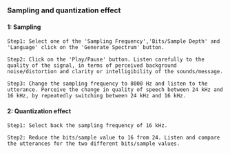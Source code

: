 
### Sampling and quantization effect
#### 1: Sampling

    Step1: Select one of the 'Sampling Frequency','Bits/Sample Depth' and 'Language' click on the 'Generate Spectrum' button.

    Step2: Click on the 'Play/Pause' button. Listen carefully to the quality of the signal, in terms of perceived background noise/distortion and clarity or intelligibility of the sounds/message.

    Step3: Change the sampling frequency to 8000 Hz and listen to the utterance. Perceive the change in quality of speech between 24 kHz and 16 kHz, by repeatedly switching between 24 kHz and 16 kHz.

#### 2: Quantization effect

    Step1: Select back the sampling frequency of 16 kHz.

    Step2: Reduce the bits/sample value to 16 from 24. Listen and compare the utterances for the two different bits/sample values.


